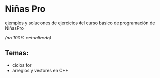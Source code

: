 # Niñas Pro
ejemplos y soluciones de ejercicios del curso básico de programación de NiñasPro

*(no 100% actualizado)*


## Temas:
* ciclos for
* arreglos y vectores en C++
